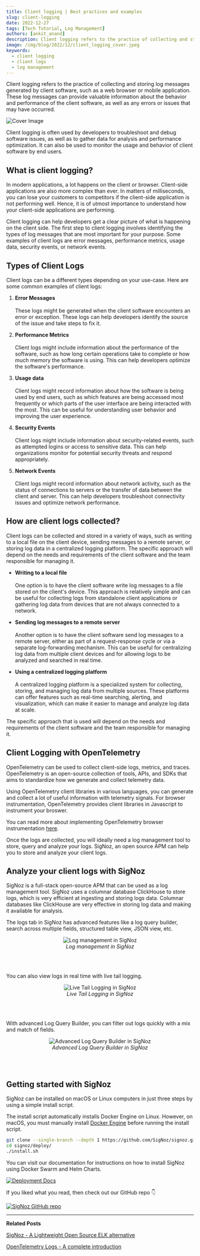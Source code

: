 ```yaml
---
title: Client logging | Best practices and examples
slug: client-logging
date: 2022-12-27
tags: [Tech Tutorial, Log Management]
authors: [ankit_anand]
description: Client logging refers to the practice of collecting and storing log messages generated by client software, such as a web browser or mobile application...
image: /img/blog/2022/12/client_logging_cover.jpeg
keywords:
  - client logging
  - client logs
  - log management
---
```

<head>
  <link rel="canonical" href="https://signoz.io/blog/client-logging/"/>
</head>

Client logging refers to the practice of collecting and storing log messages generated by client software, such as a web browser or mobile application. These log messages can provide valuable information about the behavior and performance of the client software, as well as any errors or issues that may have occurred.

<!--truncate-->

![Cover Image](/img/blog/2022/12/client_logging_cover.webp)

Client logging is often used by developers to troubleshoot and debug software issues, as well as to gather data for analysis and performance optimization. It can also be used to monitor the usage and behavior of client software by end users.

## What is client logging?

In modern applications, a lot happens on the client or browser. Client-side applications are also more complex than ever. In matters of milliseconds, you can lose your customers to competitors if the client-side application is not performing well. Hence, it is of utmost importance to understand how your client-side applications are performing.

Client logging can help developers get a clear picture of what is happening on the client side. The first step to client logging involves identifying the types of log messages that are most important for your purpose. Some examples of client logs are error messages, performance metrics, usage data, security events, or network events.

## Types of Client Logs

Client logs can be a different types depending on your use-case. Here are some common examples of client logs:

1. **Error Messages**<br></br>
These logs might be generated when the client software encounters an error or exception. These logs can help developers identify the source of the issue and take steps to fix it.

2. **Performance Metrics**<br></br>
Client logs might include information about the performance of the software, such as how long certain operations take to complete or how much memory the software is using. This can help developers optimize the software's performance.

3. **Usage data**<br></br>
Client logs might record information about how the software is being used by end users, such as which features are being accessed most frequently or which parts of the user interface are being interacted with the most. This can be useful for understanding user behavior and improving the user experience.

4. **Security Events**<br></br>
Client logs might include information about security-related events, such as attempted logins or access to sensitive data. This can help organizations monitor for potential security threats and respond appropriately.

5. **Network Events**<br></br>
Client logs might record information about network activity, such as the status of connections to servers or the transfer of data between the client and server. This can help developers troubleshoot connectivity issues and optimize network performance.

## How are client logs collected?

Client logs can be collected and stored in a variety of ways, such as writing to a local file on the client device, sending messages to a remote server, or storing log data in a centralized logging platform. The specific approach will depend on the needs and requirements of the client software and the team responsible for managing it.

- **Writing to a local file**<br></br>
One option is to have the client software write log messages to a file stored on the client's device. This approach is relatively simple and can be useful for collecting logs from standalone client applications or gathering log data from devices that are not always connected to a network.

- **Sending log messages to a remote server**<br></br>
Another option is to have the client software send log messages to a remote server, either as part of a request-response cycle or via a separate log-forwarding mechanism. This can be useful for centralizing log data from multiple client devices and for allowing logs to be analyzed and searched in real time.

- **Using a centralized logging platform**<br></br>
A centralized logging platform is a specialized system for collecting, storing, and managing log data from multiple sources. These platforms can offer features such as real-time searching, alerting, and visualization, which can make it easier to manage and analyze log data at scale.

The specific approach that is used will depend on the needs and requirements of the client software and the team responsible for managing it.

## Client Logging with OpenTelemetry

OpenTelemetry can be used to collect client-side logs, metrics, and traces. OpenTelemetry is an open-source collection of tools, APIs, and SDKs that aims to standardize how we generate and collect telemetry data.

Using OpenTelemetry client libraries in various languages, you can generate and collect a lot of useful information with telemetry signals. For browser instrumentation, OpenTelemetry provides client libraries in Javascript to instrument your broswer.

You can read more about implementing OpenTelemetry browser instrumentation [here](https://opentelemetry.io/docs/instrumentation/js/getting-started/browser/).

Once the logs are collected, you will ideally need a log management tool to store, query and analyze your logs. SigNoz, an open source APM can help you to store and analyze your client logs.

## Analyze your client logs with SigNoz

SigNoz is a full-stack open-source APM that can be used as a log management tool. SigNoz uses a columnar database ClickHouse to store logs, which is very efficient at ingesting and storing logs data. Columnar databases like ClickHouse are very effective in storing log data and making it available for analysis.

The logs tab in SigNoz has advanced features like a log query builder, search across multiple fields, structured table view, JSON view, etc.

<figure data-zoomable align='center'>
    <img src="/img/blog/common/signoz_logs.webp" alt="Log management in SigNoz"/>
    <figcaption><i>Log management in SigNoz</i></figcaption>
</figure>

<br></br>

You can also view logs in real time with live tail logging.

<figure data-zoomable align='center'>
    <img src="/img/blog/2022/10/signoz_live_logs.webp" alt="Live Tail Logging in SigNoz"/>
    <figcaption><i>Live Tail Logging in SigNoz</i></figcaption>
</figure>

<br></br>

With advanced Log Query Builder, you can filter out logs quickly with a mix and match of fields.

<figure data-zoomable align='center'>
    <img src="/img/blog/2022/10/signoz_log_query_builder.webp" alt="Advanced Log Query Builder in SigNoz"/>
    <figcaption><i>Advanced Log Query Builder in SigNoz</i></figcaption>
</figure>

<br></br>

## Getting started with SigNoz

SigNoz can be installed on macOS or Linux computers in just three steps by using a simple install script.

The install script automatically installs Docker Engine on Linux. However, on macOS, you must manually install <a href = "https://docs.docker.com/engine/install/" rel="noopener noreferrer nofollow" target="_blank" >Docker Engine</a> before running the install script.

```bash
git clone --single-branch --depth 1 https://github.com/SigNoz/signoz.git
cd signoz/deploy/
./install.sh
```

You can visit our documentation for instructions on how to install SigNoz using Docker Swarm and Helm Charts.


[![Deployment Docs](/img/blog/common/deploy_docker_documentation.webp)](https://signoz.io/docs/install/)

If you liked what you read, then check out our GitHub repo 👇

[![SigNoz GitHub repo](/img/blog/common/signoz_github.webp)](https://github.com/SigNoz/signoz)

---

**Related Posts**

[SigNoz - A Lightweight Open Source ELK alternative](https://signoz.io/blog/elk-alternative-open-source/)

[OpenTelemetry Logs - A complete introduction](https://signoz.io/blog/opentelemetry-logs/)